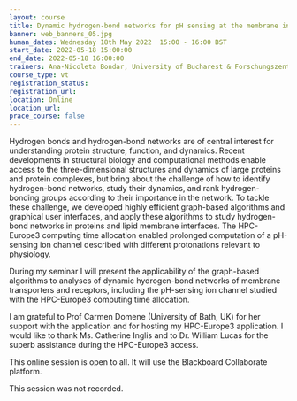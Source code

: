 ```yaml
---
layout: course
title: Dynamic hydrogen-bond networks for pH sensing at the membrane interface
banner: web_banners_05.jpg
human_dates: Wednesday 18th May 2022  15:00 - 16:00 BST
start_date: 2022-05-18 15:00:00
end_date: 2022-05-18 16:00:00
trainers: Ana-Nicoleta Bondar, University of Bucharest & Forschungszentrum Jülich
course_type: vt
registration_status:
registration_url:
location: Online
location_url:
prace_course: false
---
```



Hydrogen bonds and hydrogen-bond networks are of central interest for understanding protein structure, function, and dynamics. Recent developments in structural biology and computational methods enable access to the three-dimensional structures and dynamics of large proteins and protein complexes, but bring about the challenge of how to identify hydrogen-bond networks, study their dynamics, and rank hydrogen-bonding groups according to their importance in the network. To tackle these challenge, we developed highly efficient graph-based algorithms and graphical user interfaces, and apply these algorithms to study hydrogen-bond networks in proteins and lipid membrane interfaces. The HPC-Europe3 computing time allocation enabled prolonged computation of a pH-sensing ion channel described with different protonations relevant to physiology.

During my seminar I will present the applicability of the graph-based algorithms to analyses of dynamic hydrogen-bond networks of membrane transporters and receptors, including the pH-sensing ion channel studied with the HPC-Europe3 computing time allocation.

I am grateful to Prof Carmen Domene (University of Bath, UK) for her support with the application and for hosting my HPC-Europe3 application. I would like to thank Ms. Catherine Inglis and to Dr. William Lucas for the superb assistance during the HPC-Europe3 access.

This online session is open to all. It will use the Blackboard Collaborate platform.



<section id="service">

  <div class="row ">	
    This session was not recorded.
  </div>

<!--
  <div class="row ">	

      <div class="col-xs-6 col-sm-4">
        <a class="ar2_linkbox ar2_linkbox-teal" 
          href="https://eu.bbcollab.com/guest/dc5fd2c9231c485eb72896f4d5202b86">
          <strong>Join Session</strong><br/>
          Join this online session in your browser
        </a>
      </div>

      <div class="col-xs-6 col-sm-4">
        <a class="ar2_linkbox ar2_linkbox-green" href="courses/"
           href="myevents.ics">
          <strong>Add to Calendar</strong><br/>
          Download ICS file to add this event to your calendar complete with join link
        </a>
      </div>

											
    </div>

-->


<!--
<h2><a name="video">Video</a></h2>

<div>

<iframe title="Video"  width="560" height="315" src="https://www.youtube.com/embed/XXXXXXXXXXX" frameborder="0" allow="accelerometer; autoplay; encrypted-media; gyroscope; picture-in-picture" allowfullscreen></iframe>

</div>

-->

<!--

<section id="service">
  <div class="container">
    <div class="row ">	



      <div class="col-xs-6 col-sm-4">
        <a class="ar2_linkbox ar2_linkbox-teal" href="  ">
          <strong>Transcript</strong><br/>
          Download a transcript of the video audio
        </a>
      </div>



      <div class="col-xs-6 col-sm-4">
        <a class="ar2_linkbox ar2_linkbox-green" href="courses/"
           href="ARCHER2_Training_VT.pdf">
          <strong>Slides</strong><br/>
          Download pdf of the presentation.
        </a>
      </div>
										
    </div>
  </div>
</section>
-->
